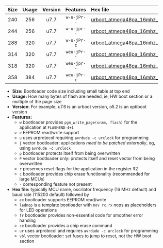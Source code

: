 |Size|Usage|Version|Features|Hex file|
|:-:|:-:|:-:|:-:|:--|
|240|256|u7.7|`w-u-jPr--`|[urboot_atmega48pa_16mhz_1000000bps_lednop_ur_vbl.hex](https://raw.githubusercontent.com/stefanrueger/urboot.hex/main/mcus/atmega48pa/fcpu_16mhz/1000000_bps/urboot_atmega48pa_16mhz_1000000bps_lednop_ur_vbl.hex)|
|244|256|u7.7|`w-u-jpr--`|[urboot_atmega48pa_16mhz_1000000bps_lednop_fr_ur_vbl.hex](https://raw.githubusercontent.com/stefanrueger/urboot.hex/main/mcus/atmega48pa/fcpu_16mhz/1000000_bps/urboot_atmega48pa_16mhz_1000000bps_lednop_fr_ur_vbl.hex)|
|288|320|u7.7|`w-u-jPr-c`|[urboot_atmega48pa_16mhz_1000000bps_lednop_fr_ce_ur_vbl.hex](https://raw.githubusercontent.com/stefanrueger/urboot.hex/main/mcus/atmega48pa/fcpu_16mhz/1000000_bps/urboot_atmega48pa_16mhz_1000000bps_lednop_fr_ce_ur_vbl.hex)|
|314|320|u7.7|`weu-jPr--`|[urboot_atmega48pa_16mhz_1000000bps_ee_lednop_ur_vbl.hex](https://raw.githubusercontent.com/stefanrueger/urboot.hex/main/mcus/atmega48pa/fcpu_16mhz/1000000_bps/urboot_atmega48pa_16mhz_1000000bps_ee_lednop_ur_vbl.hex)|
|318|320|u7.7|`weu-jpr--`|[urboot_atmega48pa_16mhz_1000000bps_ee_lednop_fr_ur_vbl.hex](https://raw.githubusercontent.com/stefanrueger/urboot.hex/main/mcus/atmega48pa/fcpu_16mhz/1000000_bps/urboot_atmega48pa_16mhz_1000000bps_ee_lednop_fr_ur_vbl.hex)|
|358|384|u7.7|`weu-jPr-c`|[urboot_atmega48pa_16mhz_1000000bps_ee_lednop_fr_ce_ur_vbl.hex](https://raw.githubusercontent.com/stefanrueger/urboot.hex/main/mcus/atmega48pa/fcpu_16mhz/1000000_bps/urboot_atmega48pa_16mhz_1000000bps_ee_lednop_fr_ce_ur_vbl.hex)|

- **Size:** Bootloader code size including small table at top end
- **Usage:** How many bytes of flash are needed, ie, HW boot section or a multiple of the page size
- **Version:** For example, u7.6 is an urboot version, o5.2 is an optiboot version
- **Features:**
  + `w` bootloader provides `pgm_write_page(sram, flash)` for the application at `FLASHEND-4+1`
  + `e` EEPROM read/write support
  + `u` uses urprotocol requiring `avrdude -c urclock` for programming
  + `j` vector bootloader: applications *need to be patched externally*, eg, using `avrdude -c urclock`
  + `p` bootloader protects itself from being overwritten
  + `P` vector bootloader only: protects itself and reset vector from being overwritten
  + `r` preserves reset flags for the application in the register R2
  + `c` bootloader provides chip erase functionality (recommended for large MCUs)
  + `-` corresponding feature not present
- **Hex file:** typically MCU name, oscillator frequency (16 MHz default) and baud rate (115200 default) followed by
  + `ee` bootloader supports EEPROM read/write
  + `lednop` is a template bootloader with `mov rx,rx` nops as placeholders for LED operations
  + `fr` bootloader provides non-essential code for smoother error handing
  + `ce` bootloader provides a chip erase command
  + `ur` uses urprotocol and requires `avrdude -c urclock` for programming
  + `vbl` vector bootloader: set fuses to jump to reset, not the HW boot section
